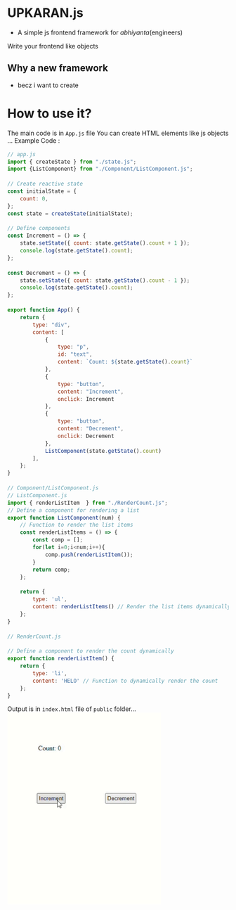 # UPKARAN.js
 - A simple js frontend framework for <i>abhiyanta</i>(engineers)

Write your frontend like objects

 ## Why a new framework 
 - becz i want to create

# How to use it? 
The main code is in `App.js` file
You can create HTML elements like js objects ...
Example Code :
```javascript
// app.js
import { createState } from "./state.js";
import {ListComponent} from "./Component/ListComponent.js";

// Create reactive state
const initialState = {
    count: 0,
};
const state = createState(initialState);

// Define components
const Increment = () => {
    state.setState({ count: state.getState().count + 1 });
    console.log(state.getState().count);
};

const Decrement = () => {
    state.setState({ count: state.getState().count - 1 });
    console.log(state.getState().count);
};

export function App() {
    return {
        type: "div",
        content: [
            {
                type: "p",
                id: "text",
                content: `Count: ${state.getState().count}`
            },
            {
                type: "button",
                content: "Increment",
                onclick: Increment
            },
            {
                type: "button",
                content: "Decrement",
                onclick: Decrement
            },
            ListComponent(state.getState().count)
        ],
    };
}

// Component/ListComponent.js
// ListComponent.js
import { renderListItem  } from "./RenderCount.js";
// Define a component for rendering a list
export function ListComponent(num) {
    // Function to render the list items
    const renderListItems = () => {
        const comp = [];
        for(let i=0;i<num;i++){
            comp.push(renderListItem());
        }
        return comp;
    };

    return {
        type: 'ul',
        content: renderListItems() // Render the list items dynamically
    };
}

// RenderCount.js

// Define a component to render the count dynamically
export function renderListItem() {
    return {
        type: 'li',
        content: 'HELO' // Function to dynamically render the count
    };
}

```

Output is in `index.html` file of `public` folder...
![gif_example](vid1.gif)